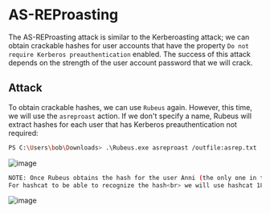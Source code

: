 # AS-REProasting

The AS-REProasting attack is similar to the Kerberoasting attack; we can obtain crackable hashes for user accounts that have the property `Do not require Kerberos preauthentication` enabled. The success of this attack depends on the strength of the user account password that we will crack.

## Attack
To obtain crackable hashes, we can use `Rubeus` again. However, this time, we will use the `asreproast` action. If we don't specify a name, Rubeus will extract hashes for each user that has Kerberos preauthentication not required:
```bash
PS C:\Users\bob\Downloads> .\Rubeus.exe asreproast /outfile:asrep.txt
```
![image](https://github.com/offensivecyber03/Windows-Attack-Defense/assets/71892943/d1e00535-b8c0-42e4-9f7b-7070c5610be3)

```bash
NOTE: Once Rubeus obtains the hash for the user Anni (the only one in the playground environment with preauthentication not required),<br> we will move the output text file to a linux attacking machine.
For hashcat to be able to recognize the hash<br> we will use hashcat 18200 mode and we need to edit it by adding 23$ after $krb5asrep$:
```
![image](https://github.com/offensivecyber03/Windows-Attack-Defense/assets/71892943/1a2ce6c0-97be-4b6a-8cb4-459ffd526daf)<br>


